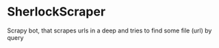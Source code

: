 # SherlockScraper
Scrapy bot, that scrapes urls in a deep and tries to find some file (url) by query
